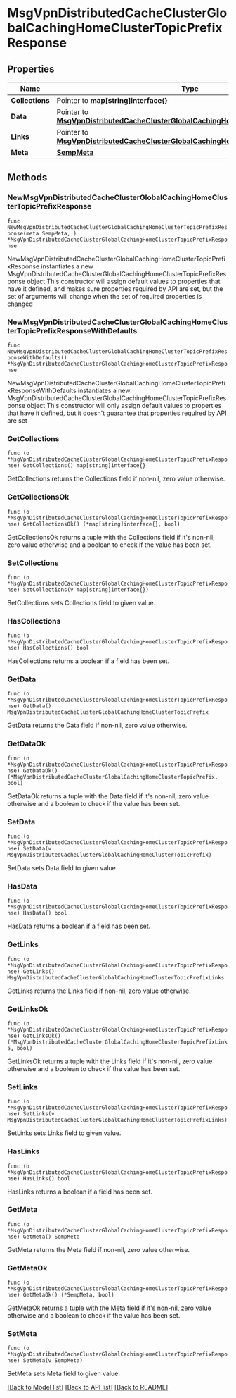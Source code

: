 # MsgVpnDistributedCacheClusterGlobalCachingHomeClusterTopicPrefixResponse

## Properties

Name | Type | Description | Notes
------------ | ------------- | ------------- | -------------
**Collections** | Pointer to **map[string]interface{}** |  | [optional] 
**Data** | Pointer to [**MsgVpnDistributedCacheClusterGlobalCachingHomeClusterTopicPrefix**](MsgVpnDistributedCacheClusterGlobalCachingHomeClusterTopicPrefix.md) |  | [optional] 
**Links** | Pointer to [**MsgVpnDistributedCacheClusterGlobalCachingHomeClusterTopicPrefixLinks**](MsgVpnDistributedCacheClusterGlobalCachingHomeClusterTopicPrefixLinks.md) |  | [optional] 
**Meta** | [**SempMeta**](SempMeta.md) |  | 

## Methods

### NewMsgVpnDistributedCacheClusterGlobalCachingHomeClusterTopicPrefixResponse

`func NewMsgVpnDistributedCacheClusterGlobalCachingHomeClusterTopicPrefixResponse(meta SempMeta, ) *MsgVpnDistributedCacheClusterGlobalCachingHomeClusterTopicPrefixResponse`

NewMsgVpnDistributedCacheClusterGlobalCachingHomeClusterTopicPrefixResponse instantiates a new MsgVpnDistributedCacheClusterGlobalCachingHomeClusterTopicPrefixResponse object
This constructor will assign default values to properties that have it defined,
and makes sure properties required by API are set, but the set of arguments
will change when the set of required properties is changed

### NewMsgVpnDistributedCacheClusterGlobalCachingHomeClusterTopicPrefixResponseWithDefaults

`func NewMsgVpnDistributedCacheClusterGlobalCachingHomeClusterTopicPrefixResponseWithDefaults() *MsgVpnDistributedCacheClusterGlobalCachingHomeClusterTopicPrefixResponse`

NewMsgVpnDistributedCacheClusterGlobalCachingHomeClusterTopicPrefixResponseWithDefaults instantiates a new MsgVpnDistributedCacheClusterGlobalCachingHomeClusterTopicPrefixResponse object
This constructor will only assign default values to properties that have it defined,
but it doesn't guarantee that properties required by API are set

### GetCollections

`func (o *MsgVpnDistributedCacheClusterGlobalCachingHomeClusterTopicPrefixResponse) GetCollections() map[string]interface{}`

GetCollections returns the Collections field if non-nil, zero value otherwise.

### GetCollectionsOk

`func (o *MsgVpnDistributedCacheClusterGlobalCachingHomeClusterTopicPrefixResponse) GetCollectionsOk() (*map[string]interface{}, bool)`

GetCollectionsOk returns a tuple with the Collections field if it's non-nil, zero value otherwise
and a boolean to check if the value has been set.

### SetCollections

`func (o *MsgVpnDistributedCacheClusterGlobalCachingHomeClusterTopicPrefixResponse) SetCollections(v map[string]interface{})`

SetCollections sets Collections field to given value.

### HasCollections

`func (o *MsgVpnDistributedCacheClusterGlobalCachingHomeClusterTopicPrefixResponse) HasCollections() bool`

HasCollections returns a boolean if a field has been set.

### GetData

`func (o *MsgVpnDistributedCacheClusterGlobalCachingHomeClusterTopicPrefixResponse) GetData() MsgVpnDistributedCacheClusterGlobalCachingHomeClusterTopicPrefix`

GetData returns the Data field if non-nil, zero value otherwise.

### GetDataOk

`func (o *MsgVpnDistributedCacheClusterGlobalCachingHomeClusterTopicPrefixResponse) GetDataOk() (*MsgVpnDistributedCacheClusterGlobalCachingHomeClusterTopicPrefix, bool)`

GetDataOk returns a tuple with the Data field if it's non-nil, zero value otherwise
and a boolean to check if the value has been set.

### SetData

`func (o *MsgVpnDistributedCacheClusterGlobalCachingHomeClusterTopicPrefixResponse) SetData(v MsgVpnDistributedCacheClusterGlobalCachingHomeClusterTopicPrefix)`

SetData sets Data field to given value.

### HasData

`func (o *MsgVpnDistributedCacheClusterGlobalCachingHomeClusterTopicPrefixResponse) HasData() bool`

HasData returns a boolean if a field has been set.

### GetLinks

`func (o *MsgVpnDistributedCacheClusterGlobalCachingHomeClusterTopicPrefixResponse) GetLinks() MsgVpnDistributedCacheClusterGlobalCachingHomeClusterTopicPrefixLinks`

GetLinks returns the Links field if non-nil, zero value otherwise.

### GetLinksOk

`func (o *MsgVpnDistributedCacheClusterGlobalCachingHomeClusterTopicPrefixResponse) GetLinksOk() (*MsgVpnDistributedCacheClusterGlobalCachingHomeClusterTopicPrefixLinks, bool)`

GetLinksOk returns a tuple with the Links field if it's non-nil, zero value otherwise
and a boolean to check if the value has been set.

### SetLinks

`func (o *MsgVpnDistributedCacheClusterGlobalCachingHomeClusterTopicPrefixResponse) SetLinks(v MsgVpnDistributedCacheClusterGlobalCachingHomeClusterTopicPrefixLinks)`

SetLinks sets Links field to given value.

### HasLinks

`func (o *MsgVpnDistributedCacheClusterGlobalCachingHomeClusterTopicPrefixResponse) HasLinks() bool`

HasLinks returns a boolean if a field has been set.

### GetMeta

`func (o *MsgVpnDistributedCacheClusterGlobalCachingHomeClusterTopicPrefixResponse) GetMeta() SempMeta`

GetMeta returns the Meta field if non-nil, zero value otherwise.

### GetMetaOk

`func (o *MsgVpnDistributedCacheClusterGlobalCachingHomeClusterTopicPrefixResponse) GetMetaOk() (*SempMeta, bool)`

GetMetaOk returns a tuple with the Meta field if it's non-nil, zero value otherwise
and a boolean to check if the value has been set.

### SetMeta

`func (o *MsgVpnDistributedCacheClusterGlobalCachingHomeClusterTopicPrefixResponse) SetMeta(v SempMeta)`

SetMeta sets Meta field to given value.



[[Back to Model list]](../README.md#documentation-for-models) [[Back to API list]](../README.md#documentation-for-api-endpoints) [[Back to README]](../README.md)


